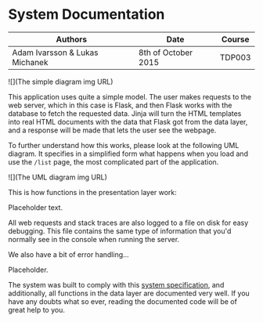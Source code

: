 # System Documentation

| Authors | Date | Course |
| ------- | ---- | ------ |
| Adam Ivarsson & Lukas Michanek | 8th of October 2015 | TDP003 |

![](The simple diagram img URL)

This application uses quite a simple model. The user makes requests to the web server, which in this case is Flask, and then Flask works with the database to fetch the requested data. Jinja will turn the HTML templates into real HTML documents with the data that Flask got from the data layer, and a response will be made that lets the user see the webpage.

To further understand how this works, please look at the following UML diagram. It specifies in a simplified form what happens when you load and use the `/list` page, the most complicated part of the application.

![](The UML diagram img URL)

This is how functions in the presentation layer work:

Placeholder text.

All web requests and stack traces are also logged to a file on disk for easy debugging. This file contains the same type of information that you'd normally see in the console when running the server.

We also have a bit of error handling...

Placeholder.

The system was built to comply with this [system specification](), and additionally, all functions in the data layer are documented very well. If you have any doubts what so ever, reading the documented code will be of great help to you.
